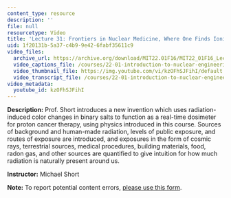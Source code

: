 ```yaml
---
content_type: resource
description: ''
file: null
resourcetype: Video
title: 'Lecture 31: Frontiers in Nuclear Medicine, Where One Finds Ionizing Radiation'
uid: 1f20131b-5a37-c4b9-9e42-6fabf35611c9
video_files:
  archive_url: https://archive.org/download/MIT22.01F16/MIT22_01F16_Lec31_300k.mp4
  video_captions_file: /courses/22-01-introduction-to-nuclear-engineering-and-ionizing-radiation-fall-2016/77441c167d0453b1b6447fb798b95744_kzOFhSJFihI.vtt
  video_thumbnail_file: https://img.youtube.com/vi/kzOFhSJFihI/default.jpg
  video_transcript_file: /courses/22-01-introduction-to-nuclear-engineering-and-ionizing-radiation-fall-2016/c61eb2dc2ab817d8dc4f522044ae3c80_kzOFhSJFihI.pdf
video_metadata:
  youtube_id: kzOFhSJFihI
---
```


**Description:** Prof. Short introduces a new invention which uses radiation-induced color changes in binary salts to function as a real-time dosimeter for proton cancer therapy, using physics introduced in this course. Sources of background and human-made radiation, levels of public exposure, and routes of exposure are introduced, and exposures in the form of cosmic rays, terrestrial sources, medical procedures, building materials, food, radon gas, and other sources are quantified to give intuition for how much radiation is naturally present around us.

**Instructor:** Michael Short

**Note:** To report potential content errors, [please use this form](https://forms.gle/8B2zcUvfCtgJdTdE7).